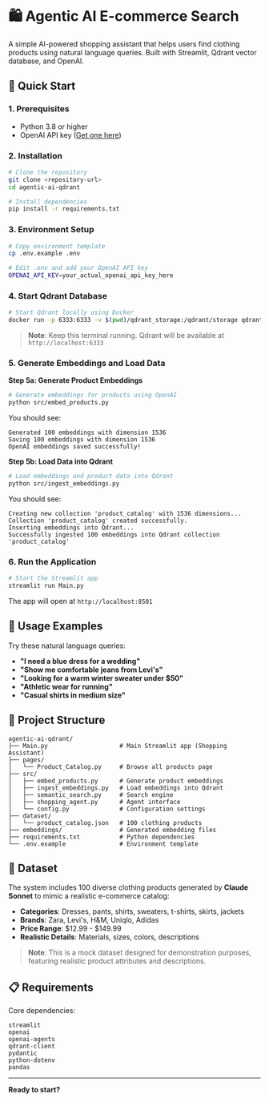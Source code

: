# 🛍️ Agentic AI E-commerce Search

A simple AI-powered shopping assistant that helps users find clothing products using natural language queries. Built with Streamlit, Qdrant vector database, and OpenAI.

## 🚀 Quick Start

### 1. Prerequisites
- Python 3.8 or higher
- OpenAI API key ([Get one here](https://platform.openai.com/api-keys))

### 2. Installation

```bash
# Clone the repository
git clone <repository-url>
cd agentic-ai-qdrant

# Install dependencies
pip install -r requirements.txt
```

### 3. Environment Setup

```bash
# Copy environment template
cp .env.example .env

# Edit .env and add your OpenAI API key
OPENAI_API_KEY=your_actual_openai_api_key_here
```

### 4. Start Qdrant Database

```bash
# Start Qdrant locally using Docker
docker run -p 6333:6333 -v $(pwd)/qdrant_storage:/qdrant/storage qdrant/qdrant
```

> **Note**: Keep this terminal running. Qdrant will be available at `http://localhost:6333`

### 5. Generate Embeddings and Load Data

**Step 5a: Generate Product Embeddings**
```bash
# Generate embeddings for products using OpenAI
python src/embed_products.py
```

You should see:
```
Generated 100 embeddings with dimension 1536
Saving 100 embeddings with dimension 1536
OpenAI embeddings saved successfully!
```

**Step 5b: Load Data into Qdrant**
```bash
# Load embeddings and product data into Qdrant
python src/ingest_embeddings.py
```

You should see:
```
Creating new collection 'product_catalog' with 1536 dimensions...
Collection 'product_catalog' created successfully.
Inserting embeddings into Qdrant...
Successfully ingested 100 embeddings into Qdrant collection 'product_catalog'
```

### 6. Run the Application

```bash
# Start the Streamlit app
streamlit run Main.py
```

The app will open at `http://localhost:8501`

## 💬 Usage Examples

Try these natural language queries:

- **"I need a blue dress for a wedding"**
- **"Show me comfortable jeans from Levi's"** 
- **"Looking for a warm winter sweater under $50"**
- **"Athletic wear for running"**
- **"Casual shirts in medium size"**

## 📁 Project Structure

```
agentic-ai-qdrant/
├── Main.py                    # Main Streamlit app (Shopping Assistant)
├── pages/
│   └── Product_Catalog.py     # Browse all products page
├── src/
│   ├── embed_products.py      # Generate product embeddings
│   ├── ingest_embeddings.py   # Load embeddings into Qdrant
│   ├── semantic_search.py     # Search engine
│   ├── shopping_agent.py      # Agent interface
│   └── config.py              # Configuration settings
├── dataset/
│   └── product_catalog.json   # 100 clothing products
├── embeddings/                # Generated embedding files
├── requirements.txt           # Python dependencies
└── .env.example               # Environment template
```

## 🧪 Dataset

The system includes 100 diverse clothing products generated by **Claude Sonnet** to mimic a realistic e-commerce catalog:
- **Categories**: Dresses, pants, shirts, sweaters, t-shirts, skirts, jackets
- **Brands**: Zara, Levi's, H&M, Uniqlo, Adidas
- **Price Range**: $12.99 - $149.99
- **Realistic Details**: Materials, sizes, colors, descriptions

> **Note**: This is a mock dataset designed for demonstration purposes, featuring realistic product attributes and descriptions.

## 📋 Requirements

Core dependencies:
```
streamlit
openai
openai-agents
qdrant-client
pydantic
python-dotenv
pandas
```
---

**Ready to start?** 